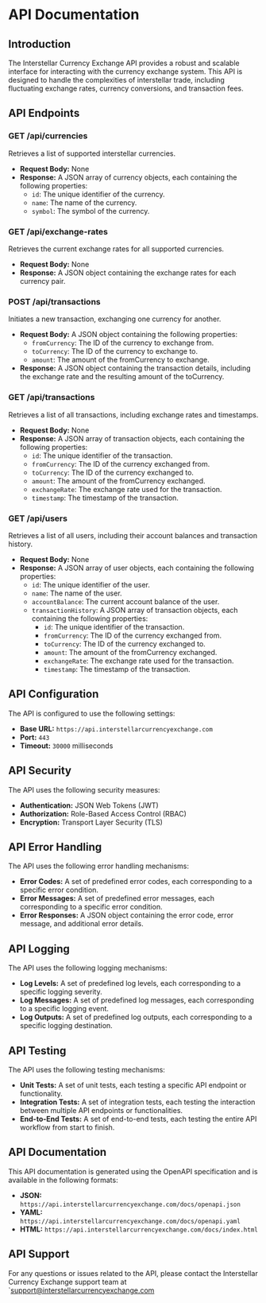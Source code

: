 # API Documentation

## Introduction

The Interstellar Currency Exchange API provides a robust and scalable interface for interacting with the currency exchange system. This API is designed to handle the complexities of interstellar trade, including fluctuating exchange rates, currency conversions, and transaction fees.

## API Endpoints

### GET /api/currencies

Retrieves a list of supported interstellar currencies.

* **Request Body:** None
* **Response:** A JSON array of currency objects, each containing the following properties:
	+ `id`: The unique identifier of the currency.
	+ `name`: The name of the currency.
	+ `symbol`: The symbol of the currency.

### GET /api/exchange-rates

Retrieves the current exchange rates for all supported currencies.

* **Request Body:** None
* **Response:** A JSON object containing the exchange rates for each currency pair.

### POST /api/transactions

Initiates a new transaction, exchanging one currency for another.

* **Request Body:** A JSON object containing the following properties:
	+ `fromCurrency`: The ID of the currency to exchange from.
	+ `toCurrency`: The ID of the currency to exchange to.
	+ `amount`: The amount of the fromCurrency to exchange.
* **Response:** A JSON object containing the transaction details, including the exchange rate and the resulting amount of the toCurrency.

### GET /api/transactions

Retrieves a list of all transactions, including exchange rates and timestamps.

* **Request Body:** None
* **Response:** A JSON array of transaction objects, each containing the following properties:
	+ `id`: The unique identifier of the transaction.
	+ `fromCurrency`: The ID of the currency exchanged from.
	+ `toCurrency`: The ID of the currency exchanged to.
	+ `amount`: The amount of the fromCurrency exchanged.
	+ `exchangeRate`: The exchange rate used for the transaction.
	+ `timestamp`: The timestamp of the transaction.

### GET /api/users

Retrieves a list of all users, including their account balances and transaction history.

* **Request Body:** None
* **Response:** A JSON array of user objects, each containing the following properties:
	+ `id`: The unique identifier of the user.
	+ `name`: The name of the user.
	+ `accountBalance`: The current account balance of the user.
	+ `transactionHistory`: A JSON array of transaction objects, each containing the following properties:
		- `id`: The unique identifier of the transaction.
		- `fromCurrency`: The ID of the currency exchanged from.
		- `toCurrency`: The ID of the currency exchanged to.
		- `amount`: The amount of the fromCurrency exchanged.
		- `exchangeRate`: The exchange rate used for the transaction.
		- `timestamp`: The timestamp of the transaction.

## API Configuration

The API is configured to use the following settings:

* **Base URL:** `https://api.interstellarcurrencyexchange.com`
* **Port:** `443`
* **Timeout:** `30000` milliseconds

## API Security

The API uses the following security measures:

* **Authentication:** JSON Web Tokens (JWT)
* **Authorization:** Role-Based Access Control (RBAC)
* **Encryption:** Transport Layer Security (TLS)

## API Error Handling

The API uses the following error handling mechanisms:

* **Error Codes:** A set of predefined error codes, each corresponding to a specific error condition.
* **Error Messages:** A set of predefined error messages, each corresponding to a specific error condition.
* **Error Responses:** A JSON object containing the error code, error message, and additional error details.

## API Logging

The API uses the following logging mechanisms:

* **Log Levels:** A set of predefined log levels, each corresponding to a specific logging severity.
* **Log Messages:** A set of predefined log messages, each corresponding to a specific logging event.
* **Log Outputs:** A set of predefined log outputs, each corresponding to a specific logging destination.

## API Testing

The API uses the following testing mechanisms:

* **Unit Tests:** A set of unit tests, each testing a specific API endpoint or functionality.
* **Integration Tests:** A set of integration tests, each testing the interaction between multiple API endpoints or functionalities.
* **End-to-End Tests:** A set of end-to-end tests, each testing the entire API workflow from start to finish.

## API Documentation

This API documentation is generated using the OpenAPI specification and is available in the following formats:

* **JSON:** `https://api.interstellarcurrencyexchange.com/docs/openapi.json`
* **YAML:** `https://api.interstellarcurrencyexchange.com/docs/openapi.yaml`
* **HTML:** `https://api.interstellarcurrencyexchange.com/docs/index.html`

## API Support

For any questions or issues related to the API, please contact the Interstellar Currency Exchange support team at `support@interstellarcurrencyexchange.com
